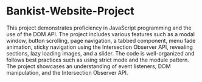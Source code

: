 # Bankist-Website-Project
This project demonstrates proficiency in JavaScript programming and the use of the DOM API. The project includes various features such as a modal window, button scrolling, page navigation, a tabbed component, menu fade animation, sticky navigation using the Intersection Observer API, revealing sections, lazy loading images, and a slider. The code is well-organized and follows best practices such as using strict mode and the module pattern. The project showcases an understanding of event listeners, DOM manipulation, and the Intersection Observer API.
